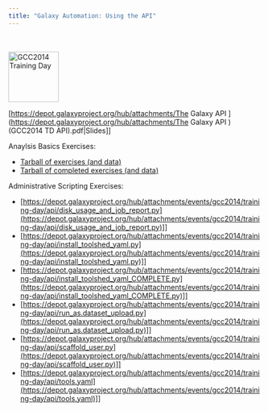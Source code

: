 ```yaml
---
title: "Galaxy Automation: Using the API"
---
```

<slot name="/events/gcc2014/header" />
<br /><br />



<slot name="/events/gcc2014/linkbox" />

<div class='right'> <a href='/events/gcc2014/training-day/'><img src="/images/logos/GCC2014TrainingDayLogoSquare.png" alt="GCC2014 Training Day" width="100" /></a></div>


[https://depot.galaxyproject.org/hub/attachments/The Galaxy API ](https://depot.galaxyproject.org/hub/attachments/The Galaxy API )(GCC2014 TD API).pdf|Slides]]

Anaylsis Basics Exercises:

* [Tarball of exercises (and data)](https://depot.galaxyproject.org/hub/attachments/events/gcc2014/training-day/api/api-scripts.exercises.tar.gz)
* [Tarball of completed exercises (and data)](https://depot.galaxyproject.org/hub/attachments/events/gcc2014/training-day/api/api-scripts.completed.tar.gz)

Administrative Scripting Exercises:

* [https://depot.galaxyproject.org/hub/attachments/events/gcc2014/training-day/api/disk_usage_and_job_report.py](https://depot.galaxyproject.org/hub/attachments/events/gcc2014/training-day/api/disk_usage_and_job_report.py)]]
* [https://depot.galaxyproject.org/hub/attachments/events/gcc2014/training-day/api/install_toolshed_yaml.py](https://depot.galaxyproject.org/hub/attachments/events/gcc2014/training-day/api/install_toolshed_yaml.py)]]
* [https://depot.galaxyproject.org/hub/attachments/events/gcc2014/training-day/api/install_toolshed_yaml_COMPLETE.py](https://depot.galaxyproject.org/hub/attachments/events/gcc2014/training-day/api/install_toolshed_yaml_COMPLETE.py)]]
* [https://depot.galaxyproject.org/hub/attachments/events/gcc2014/training-day/api/run_as.dataset_upload.py](https://depot.galaxyproject.org/hub/attachments/events/gcc2014/training-day/api/run_as.dataset_upload.py)]]
* [https://depot.galaxyproject.org/hub/attachments/events/gcc2014/training-day/api/scaffold_user.py](https://depot.galaxyproject.org/hub/attachments/events/gcc2014/training-day/api/scaffold_user.py)]]
* [https://depot.galaxyproject.org/hub/attachments/events/gcc2014/training-day/api/tools.yaml](https://depot.galaxyproject.org/hub/attachments/events/gcc2014/training-day/api/tools.yaml)]]
